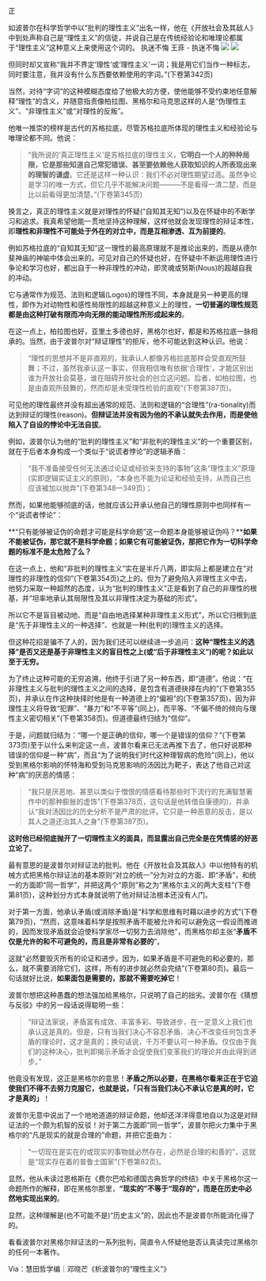 正

如波普尔在科学哲学中以“批判的理性主义”出名一样，他在《开放社会及其敌人》中到处声称自己是“理性主义”的信徒，并说自己是在传统经验论和唯理论都属于“理性主义”这种意义上来使用这个词的。 执迷不悔 王菲 - 执迷不悔 ![](https://res.wx.qq.com/mmbizwap/zh_CN/htmledition/images/icon/appmsg/qqmusic/icon_qqmusic_source531a3f.svg)
     ![](https://y.gtimg.cn/music/photo_new/T002R90x90M000002Oen8n3cKClG.jpg) 

但同时却又宣称“我并不界定‘理性’或‘理性主义’一词；我是用它们当作一种标志，同时要注意，我并没有什么东西要依赖使用的字词。”(下卷第342页)

当然，对待“字词”的这种模糊态度给了他极大的方便，使他能够不受约束地任意解释“理性”的含义，并随意指责像柏拉图、黑格尔和马克思这样的人是“伪理性主义”、“非理性主义”或“对理性的反叛”。

他唯一推崇的榜样是古代的苏格拉底，尽管苏格拉底所体现的理性主义和经验论与唯理论都不同。他说：

> “我所说的‘真正理性主义’是苏格拉底的理性主义，**它明白一个人的种种局限，它是那些知道自己常犯错误、甚至要依赖他人获取知识的人所表现出来的理智的谦虚**。它还是这样一种认识：我们不必对理性期望过高。虽然争论是学习的唯一方式，但它几乎不能解决问题———不是看得一清二楚，而是比以前看得更加清楚。”(下卷第345页)

换言之，真正的理性主义就是对理性的怀疑(“自知其无知”)以及在怀疑中的不断学习和追求。我真希望他能一贯地坚持这种理解，这样他就会发现理性的辩证本性，即**理性和非理性不可能处于外在的对立中，而是互相渗透、互为前提的**。

例如苏格拉底的“自知其无知”这一理性的最高原理就不是推论出来的，而是从德尔斐神庙的神喻中体会出来的。可见对自己的怀疑也好，在怀疑中不断运用理性进行争论和学习也好，都出自于一种非理性的冲动，即灵魂或努斯(Nous)的超越自我的冲动。

它与通常作为规范、法则和逻辑(Logos)的理性不同，本身就是另一种更高的理性，即作为对动物性和感性局限性的超越这种意义上的理性，**一切普遍的理性规范都是由这种打破有限而冲向无限的能动理性所形成起来的**。

在这一点上，柏拉图也好，亚里土多德也好，黑格尔也好，都是和苏格拉底一脉相承的。当然，由于波普尔对“辩证理性”的拒斥，他不可能达到这种认识。他说：

> “理性的思想并不是非直观的，我承认人都像苏格拉底那样会受直观所鼓舞；不过，虽然我承认这一事实，但我相信唯有依据‘合理性’，才能区别出谁为开放社会莫基，谁在阻碍开放社会的创立这问题。后者，如柏拉图，也是由直观所鼓舞的，然而却是未受理性检验的直观”(下卷第387页)。

可见他的理性最终并没有超出通常的规范、法则和逻辑的“合理性”(ra-tionality)而达到辩证的理性(reason)。**但辩证法并没有因为他的不承认就失去作用，而是使他陷入了自设的悖论中无法自拔**。

例如，波普尔认为他的“批判的理性主义”和“非批判的理性主义”的一个重要区别，就在于后者本身构成一个类似于“说谎者悖论”的逻辑矛盾：

> “我不准备接受任何无法通过论证或经验来支持的事物”这条“理性主义”原理(实即逻辑实证主义的原则)，“本身也不能为论证和经验支持，从而自己也应该被加以抛弃”(下卷第348—349页)；

然而，如果他能够彻底的话，他就应该公开承认他自己的理性原则中也同样有一个“说谎者悖论”：

**“只有能够被证伪的命题才可能是科学命题”这一命题本身能够被证伪吗？****如果不能被证伪，那它就不是科学命题；如果它有可能被证伪，那把它作为一切科学命题的标准不是太危险了么？**

在这一点上，他和“非批判的理性主义”实在是半斤八两，即实际上都是建立在“对理性的非理性的信仰”(下卷第354页)之上的。但为了避免陷入非理性主义中去，他努力采取一种超然的态度，认为“批判的理性主义”正是看到了自己的非理性的根基，并“坦率地承认其局限性及其以非理性决定为基础的形式”。

所以它不是盲目被动地、而是“自由地选择某种非理性主义形式”，所以它归根到底是“先于非理性主义的一种选择”、也就是一种(批判的)理性主义的选择。

但这种花招是骗不了人的，因为我们还可以继续进一步追问：**这种“理性主义的选择”是否又还是基于非理性主义的盲目性之上(或“后于非理性主义”)的呢？如此以至于无穷。** 

为了终止这种可能的无穷追溯，他终于引进了另一种东西，即“道德”。他说：“在非理性主义与批判的理性主义之间的选择，是包含有道德抉择在内的”(下卷第355页)，并承认在作这种抉择时他是有一种道德上的“偏袒”的(下卷第357页)，因为非理性主义将导致“犯罪”、“暴力”和“不平等”(同上)，而平等、“不偏不倚的倾向与理性主义密切相关”(下卷第358页)。但道德最终归结为“信仰”。

于是，问题就归结为：“哪一个是正确的信仰，哪一个是错误的信仰？”(下卷第373页)至于以什么来判定这一点，波普尔看来已无法再推下去了，他只好说那种错误的信仰是一种“病”，而且“为了说明我们时代这种理智病的危险”(同上)，他以受到黑格尔影响的怀特海和受到马克思影响的汤因比为靶子，表达了他自己对这种“病”的厌恶的情感：

> “我只是厌恶地、甚至以类似于憎恨的情感看待那些时下流行的充满智慧著作中的那种膨胀的虚饰”(下卷第378页，这句话是他转借自康德的)，并承认“我对汤因比的历史分析不是严肃的批评。它只是一种恶意的反击，是以其人之道还治其人之身”(下卷第387页)。

**这时他已经彻底抛开了一切理性主义的面具，而显露出自己完全是在凭情感的好恶立论了**。

最有意思的是波普尔对辩证法的批判。他在《开放社会及其敌人》中以他特有的机械方式把黑格尔辩证法的基本原则“对立的统一”分为对立的方面、即“矛盾”，和统一的方面即“同一哲学”，并把这两个“原则”称之为“黑格尔主义的两大支柱”(下卷第81页)，这种划分方式本身就说明了他对辩证法根本还没有人门。

对于第一方面，他承认矛盾(或消除矛盾)是“科学和思维有时藉以进步的方式”(下卷第79页)，“然而，这意味着科学是按照矛盾不能被允许和可以避免这一假设而推进的，因而发现矛盾就会迫使科学家尽一切努力去消除他”，而黑格尔却主张“**矛盾不仅是允许的和不可避免的，而且是非常有必要的**”。

这就“必然要毁灭所有的论证和进步。因为，如果矛盾是不可避免的和必要的，那么，就不需要消除它们，这样，所有的进步就必然会完结”(下卷第80页)。最后一句话就好比说，**如果面包是需要的，那就不需要吃掉它**！

波普尔想把这种愚蠢的想法强加给黑格尔，只说明了自己的拙劣。波普尔在《猜想与反驳》中的另一段话说得聪明一些：

> “辩证法家说，矛盾富有成效、丰富多彩、导致进步，在一定意义上我们也承认这是真的。但是，只有当我们决心不容忍矛盾、决心不改变任何包含矛盾的理论时，这才是真的；换句话说，千万不要认可一种矛盾。仅仅由于我们的这种决心，批判即揭示矛盾才会促使我们变革我们的理论并由此得到进步。”

他竟没有发现，这正是黑格尔的意思！**矛盾之所以必要，在黑格尔看来正在于它迫使我们不得不去努力克服它，也就是说，「只有当我们决心不承认它是真的时，它才是真的」**！

波普尔无意中说出了一个地地道道的辩证命题，他却还洋洋得意地自以为这是对辩证法的一个颇为机智的反驳！对于第二方面即“同一哲学”，波普尔把火力集中于黑格尔的“凡是现实的就是合理的”命题，并把它歪曲为：

> “一切现在是实在的或现实的事物就必然存在，必然是合理的和善的”，这就是“现实存在着的普鲁士国家”(下卷第82页)。

显然，他从未读过恩格斯在《费尔巴哈和德国古典哲学的终结》中关于黑格尔这一命题所作的解释，即在黑格尔那里，**“现实的”不等于“现存的”，而是在历史中必然地实现出来的**。

显然，这种理解是(也不可能不是)“历史主义”的，因此也不是波普尔所能消化得了的。

看看波普尔对黑格尔辩证法的一系列批判，简直令人怀疑他是否认真读完过黑格尔的任何一本著作。

Via：慧田哲学编｜邓晓芒《析波普尔的“理性主义”》